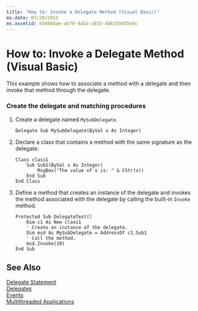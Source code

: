```yaml
---
title: "How to: Invoke a Delegate Method (Visual Basic)"
ms.date: 07/20/2015
ms.assetid: b56866ae-abf9-4a5a-a855-486359455e9c
---
```

# How to: Invoke a Delegate Method (Visual Basic)
This example shows how to associate a method with a delegate and then invoke that method through the delegate.  
  
### Create the delegate and matching procedures  
  
1.  Create a delegate named `MySubDelegate`.  
  
    ```  
    Delegate Sub MySubDelegate(ByVal x As Integer)  
    ```  
  
2.  Declare a class that contains a method with the same signature as the delegate.  
  
    ```  
    Class class1  
        Sub Sub1(ByVal x As Integer)  
            MsgBox("The value of x is: " & CStr(x))  
        End Sub  
    End Class  
    ```  
  
3.  Define a method that creates an instance of the delegate and invokes the method associated with the delegate by calling the built-in `Invoke` method.  
  
    ```  
    Protected Sub DelegateTest()  
        Dim c1 As New class1  
        ' Create an instance of the delegate.  
        Dim msd As MySubDelegate = AddressOf c1.Sub1  
        ' Call the method.  
        msd.Invoke(10)  
    End Sub  
    ```  
  
## See Also  
 [Delegate Statement](../../../../visual-basic/language-reference/statements/delegate-statement.md)  
 [Delegates](../../../../visual-basic/programming-guide/language-features/delegates/index.md)  
 [Events](../../../../visual-basic/programming-guide/language-features/events/index.md)  
 [Multithreaded Applications](http://msdn.microsoft.com/library/a06a1a56-dd16-44e8-bc01-2c2255511bc6)
